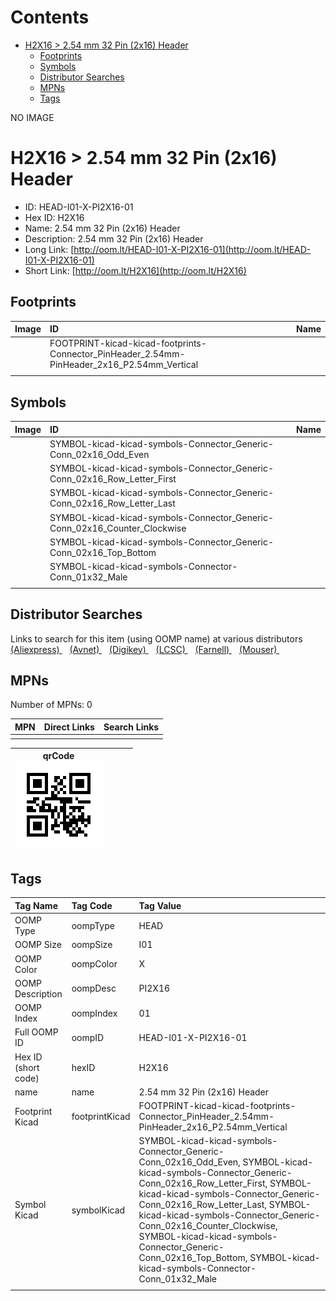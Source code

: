 



Contents
========

* [H2X16 > 2.54 mm 32 Pin (2x16) Header](#h2x16--254-mm-32-pin-2x16-header)
	* [Footprints](#footprints)
	* [Symbols](#symbols)
	* [Distributor Searches](#distributor-searches)
	* [MPNs](#mpns)
	* [Tags](#tags)
  
NO IMAGE  
# H2X16 > 2.54 mm 32 Pin (2x16) Header

- ID: HEAD-I01-X-PI2X16-01
- Hex ID: H2X16
- Name: 2.54 mm 32 Pin (2x16) Header
- Description: 2.54 mm 32 Pin (2x16) Header
- Long Link: [http://oom.lt/HEAD-I01-X-PI2X16-01](http://oom.lt/HEAD-I01-X-PI2X16-01)
- Short Link: [http://oom.lt/H2X16](http://oom.lt/H2X16)

## Footprints
  

|Image|ID|Name|
| :--- | :--- | :--- |
||FOOTPRINT-kicad-kicad-footprints-Connector_PinHeader_2.54mm-PinHeader_2x16_P2.54mm_Vertical||
||||

## Symbols
  

|Image|ID|Name|
| :--- | :--- | :--- |
|![]()|SYMBOL-kicad-kicad-symbols-Connector_Generic-Conn_02x16_Odd_Even||
|![]()|SYMBOL-kicad-kicad-symbols-Connector_Generic-Conn_02x16_Row_Letter_First||
|![]()|SYMBOL-kicad-kicad-symbols-Connector_Generic-Conn_02x16_Row_Letter_Last||
|![]()|SYMBOL-kicad-kicad-symbols-Connector_Generic-Conn_02x16_Counter_Clockwise||
|![]()|SYMBOL-kicad-kicad-symbols-Connector_Generic-Conn_02x16_Top_Bottom||
|![]()|SYMBOL-kicad-kicad-symbols-Connector-Conn_01x32_Male||
||||

## Distributor Searches
  
Links to search for this item (using OOMP name) at various distributors  
[(Aliexpress) ](https://www.aliexpress.com/wholesale?SearchText=11172.54+mm+32+Pin+2x16+Header)&nbsp;&nbsp;&nbsp;[(Avnet) ](https://www.avnet.com/shop/us/search/2.54+mm+32+Pin+2x16+Header)&nbsp;&nbsp;&nbsp;[(Digikey) ](https://www.digikey.co.uk/en/products/result?s=2.54+mm+32+Pin+2x16+Header)&nbsp;&nbsp;&nbsp;[(LCSC) ](https://www.lcsc.com/search?q=2.54+mm+32+Pin+2x16+Header)&nbsp;&nbsp;&nbsp;[(Farnell) ](https://uk.farnell.com/search?st=2.54+mm+32+Pin+2x16+Header)&nbsp;&nbsp;&nbsp;[(Mouser) ](https://www.mouser.com/c/?q=2.54+mm+32+Pin+2x16+Header)&nbsp;&nbsp;&nbsp;
## MPNs
  
Number of MPNs: 0  

|MPN|Direct Links|Search Links|
| :--- | :--- | :--- |
||||
  

|qrCode<br>[![](https://raw.githubusercontent.com/oomlout/oomlout_OOMP_parts_V2/main/HEAD/I01/X/PI2X16/01/qrCode_140.png)](https://github.com/oomlout/oomlout_OOMP_parts_V2/tree/main/HEAD/I01/X/PI2X16/01/qrCode.png)||||
| :---: | :---: | :---: | :---: |

## Tags
  

|Tag Name|Tag Code|Tag Value|
| :--- | :--- | :--- |
|OOMP Type|oompType|HEAD|
|OOMP Size|oompSize|I01|
|OOMP Color|oompColor|X|
|OOMP Description|oompDesc|PI2X16|
|OOMP Index|oompIndex|01|
|Full OOMP ID|oompID|HEAD-I01-X-PI2X16-01|
|Hex ID (short code)|hexID|H2X16|
|name|name|2.54 mm 32 Pin (2x16) Header|
|Footprint Kicad|footprintKicad|FOOTPRINT-kicad-kicad-footprints-Connector_PinHeader_2.54mm-PinHeader_2x16_P2.54mm_Vertical|
|Symbol Kicad|symbolKicad|SYMBOL-kicad-kicad-symbols-Connector_Generic-Conn_02x16_Odd_Even, SYMBOL-kicad-kicad-symbols-Connector_Generic-Conn_02x16_Row_Letter_First, SYMBOL-kicad-kicad-symbols-Connector_Generic-Conn_02x16_Row_Letter_Last, SYMBOL-kicad-kicad-symbols-Connector_Generic-Conn_02x16_Counter_Clockwise, SYMBOL-kicad-kicad-symbols-Connector_Generic-Conn_02x16_Top_Bottom, SYMBOL-kicad-kicad-symbols-Connector-Conn_01x32_Male|
||||
